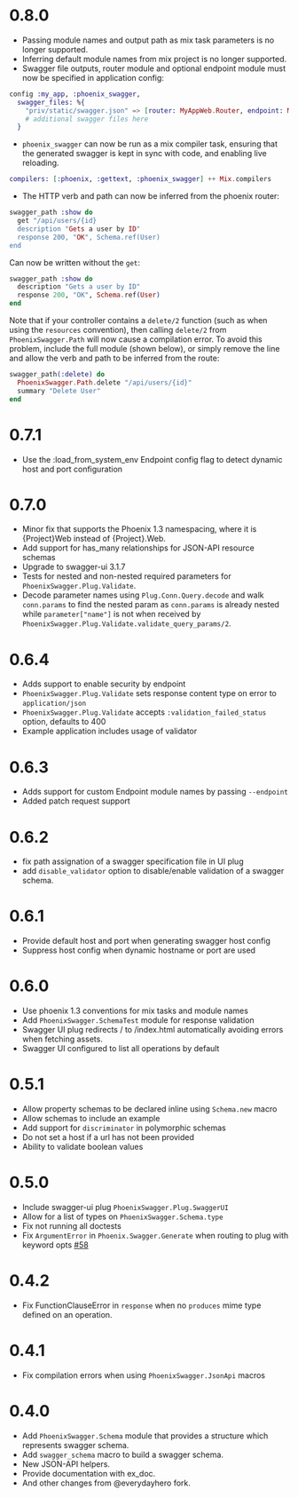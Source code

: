 # 0.8.0

  * Passing module names and output path as mix task parameters is no longer supported.
  * Inferring default module names from mix project is no longer supported.
  * Swagger file outputs, router module and optional endpoint module must now be specified in application config:

  ```elixir
  config :my_app, :phoenix_swagger,
    swagger_files: %{
      "priv/static/swagger.json" => [router: MyAppWeb.Router, endpoint: MyAppWeb.Endpoint],
      # additional swagger files here
    }
  ```
  * `phoenix_swagger` can now be run as a mix compiler task, ensuring that the generated swagger is kept in sync with code, and enabling live reloading.

  ```elixir
  compilers: [:phoenix, :gettext, :phoenix_swagger] ++ Mix.compilers
  ```

  * The HTTP verb and path can now be inferred from the phoenix router:

  ```elixir
  swagger_path :show do
    get "/api/users/{id}
    description "Gets a user by ID"
    response 200, "OK", Schema.ref(User)
  end
  ```
  Can now be written without the `get`:
  ```elixir
  swagger_path :show do
    description "Gets a user by ID"
    response 200, "OK", Schema.ref(User)
  end
  ```
  Note that if your controller contains a `delete/2` function (such as when using the `resources` convention), then calling `delete/2` from `PhoenixSwagger.Path` will now cause a compilation error. To avoid this problem, include the full module (shown below), or simply remove the line and allow the verb and path to be inferred from the route:
  ```elixir
  swagger_path(:delete) do
    PhoenixSwagger.Path.delete "/api/users/{id}"
    summary "Delete User"
  end
  ```

# 0.7.1

  * Use the :load_from_system_env Endpoint config flag to detect dynamic host and port configuration

# 0.7.0

  * Minor fix that supports the Phoenix 1.3 namespacing, where it is {Project}Web instead of {Project}.Web.
  * Add support for has_many relationships for JSON-API resource schemas
  * Upgrade to swagger-ui 3.1.7
  * Tests for nested and non-nested required parameters for `PhoenixSwagger.Plug.Validate`.
  *  Decode parameter names using `Plug.Conn.Query.decode` and walk `conn.params` to find the nested param as `conn.params` is already nested while `parameter["name"]` is not when received by `PhoenixSwagger.Plug.Validate.validate_query_params/2`.

# 0.6.4

  * Adds support to enable security by endpoint
  * `PhoenixSwagger.Plug.Validate` sets response content type on error to `application/json`
  * `PhoenixSwagger.Plug.Validate` accepts `:validation_failed_status` option, defaults to 400
  * Example application includes usage of validator

# 0.6.3

  * Adds support for custom Endpoint module names by passing `--endpoint`
  * Added patch request support

# 0.6.2

  * fix path assignation of a swagger specification file in UI plug
  * add `disable_validator` option to disable/enable validation of a
swagger schema.

# 0.6.1

  * Provide default host and port when generating swagger host config
  * Suppress host config when dynamic hostname or port are used

# 0.6.0

  * Use phoenix 1.3 conventions for mix tasks and module names
  * Add `PhoenixSwagger.SchemaTest` module for response validation
  * Swagger UI plug redirects / to /index.html automatically avoiding errors when fetching assets.
  * Swagger UI configured to list all operations by default

# 0.5.1

  * Allow property schemas to be declared inline using `Schema.new` macro
  * Allow schemas to include an example
  * Add support for `discriminator` in polymorphic schemas
  * Do not set a host if a url has not been provided
  * Ability to validate boolean values

# 0.5.0

  * Include swagger-ui plug `PhoenixSwagger.Plug.SwaggerUI`
  * Allow for a list of types on `PhoenixSwagger.Schema.type`
  * Fix not running all doctests
  * Fix `ArgumentError` in `Phoenix.Swagger.Generate` when routing to plug with keyword opts [#58](https://github.com/xerions/phoenix_swagger/issues/58)

# 0.4.2

  * Fix FunctionClauseError in `response` when no `produces` mime type defined on an operation.

# 0.4.1

  * Fix compilation errors when using `PhoenixSwagger.JsonApi` macros

# 0.4.0

  * Add `PhoenixSwagger.Schema` module that provides a structure which represents
swagger schema.
  * Add `swagger_schema` macro to build a swagger schema.
  * New JSON-API helpers.
  * Provide documentation with ex_doc.
  * And other changes from @everydayhero fork.
